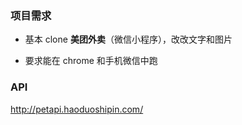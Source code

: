 ### 项目需求

- 基本 clone **美团外卖**（微信小程序），改改文字和图片

- 要求能在 chrome 和手机微信中跑

### API

http://petapi.haoduoshipin.com/
